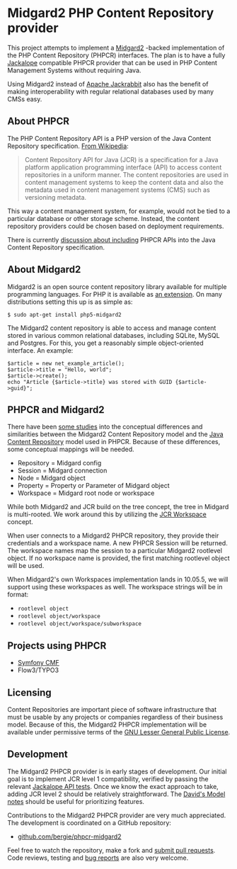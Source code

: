 Midgard2 PHP Content Repository provider
========================================

This project attempts to implement a [Midgard2](http://midgard2.org/) -backed implementation of the PHP Content Repository (PHPCR) interfaces. The plan is to have a fully [Jackalope](http://jackalope.github.com/) compatible PHPCR provider that can be used in PHP Content Management Systems without requiring Java.

Using Midgard2 instead of [Apache Jackrabbit](http://jackrabbit.apache.org/) also has the benefit of making interoperability with regular relational databases used by many CMSs easy.

## About PHPCR

The PHP Content Repository API is a PHP version of the Java Content Repository specification. [From Wikipedia](http://en.wikipedia.org/wiki/Content_repository_API_for_Java):

> Content Repository API for Java (JCR) is a specification for a Java platform application programming interface (API) to access content repositories in a uniform manner. The content repositories are used in content management systems to keep the content data and also the metadata used in content management systems (CMS) such as versioning metadata.

This way a content management system, for example, would not be tied to a particular database or other storage scheme. Instead, the content repository providers could be chosen based on deployment requirements.

There is currently [discussion about including](http://java.net/jira/browse/JSR_333-28) PHPCR APIs into the Java Content Repository specification.

## About Midgard2

Midgard2 is an open source content repository library available for multiple programming languages. For PHP it is available as [an extension](https://github.com/midgardproject/midgard-php5). On many distributions setting this up is as simple as:

    $ sudo apt-get install php5-midgard2

The Midgard2 content repository is able to access and manage content stored in various common relational databases, including SQLite, MySQL and Postgres. For this, you get a reasonably simple object-oriented interface. An example:

    $article = new net_example_article();
    $article->title = "Hello, world";
    $article->create();
    echo "Article {$article->title} was stored with GUID {$article->guid}";

## PHPCR and Midgard2

There have been [some studies](http://bergie.iki.fi/blog/what_is_a_content_repository/) into the conceptual differences and similarities between the Midgard2 Content Repository model and the [Java Content Repository](http://en.wikipedia.org/wiki/Content_repository_API_for_Java) model used in PHPCR. Because of these differences, some conceptual mappings will be needed.

* Repository = Midgard config
* Session = Midgard connection
* Node = Midgard object
* Property = Property or Parameter of Midgard object
* Workspace = Midgard root node or workspace

While both Midgard2 and JCR build on the tree concept, the tree in Midgard is multi-rooted. We work around this by utilizing the [JCR Workspace](http://www.day.com/maven/jsr170/javadocs/jcr-1.0/javax/jcr/Workspace.html) concept.

When user connects to a Midgard2 PHPCR repository, they provide their credentials and a workspace name. A new PHPCR Session will be returned. The workspace names map the session to a particular Midgard2 rootlevel object. If no workspace name is provided, the first matching rootlevel object will be used.

When Midgard2's own Workspaces implementation lands in 10.05.5, we will support using these workspaces as well. The workspace strings will be in format:

* `rootlevel object`
* `rootlevel object/workspace`
* `rootlevel object/workspace/subworkspace`

## Projects using PHPCR

* [Symfony CMF](http://pooteeweet.org/blog/0/1912#m1912)
* Flow3/TYPO3

## Licensing

Content Repositories are important piece of software infrastructure that must be usable by any projects or companies regardless of their business model. Because of this, the Midgard2 PHPCR implementation will be available under permissive terms of the [GNU Lesser General Public License](http://www.gnu.org/licenses/lgpl-2.1.html).

## Development

The Midgard2 PHPCR provider is in early stages of development. Our initial goal is to implement JCR level 1 compatibility, verified by passing the relevant [Jackalope API tests](https://github.com/jackalope/jackalope-api-tests). Once we know the exact approach to take, adding JCR level 2 should be relatively straightforward. The [David's Model notes](http://wiki.apache.org/jackrabbit/DavidsModel) should be useful for prioritizing features.

Contributions to the Midgard2 PHPCR provider are very much appreciated. The development is coordinated on a GitHub repository:

* [github.com/bergie/phpcr-midgard2](https://github.com/bergie/phpcr-midgard2)

Feel free to watch the repository, make a fork and [submit pull requests](http://help.github.com/pull-requests/). Code reviews, testing and [bug reports](https://github.com/bergie/phpcr-midgard2/issues) are also very welcome.
